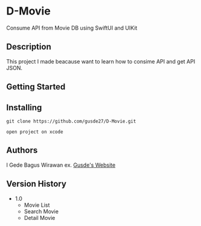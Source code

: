 # D-Movie

Consume API from Movie DB using SwiftUI and UIKit

## Description

This project I made beacause want to learn how to consime API and get API JSON.

## Getting Started

## Installing

```
git clone https://github.com/gusde27/D-Movie.git
```
```
open project on xcode
```

## Authors

I Gede Bagus Wirawan 
ex. [Gusde's Website](https://gusde27.github.io)

## Version History

* 1.0
    * Movie List
    * Search Movie
    * Detail Movie
